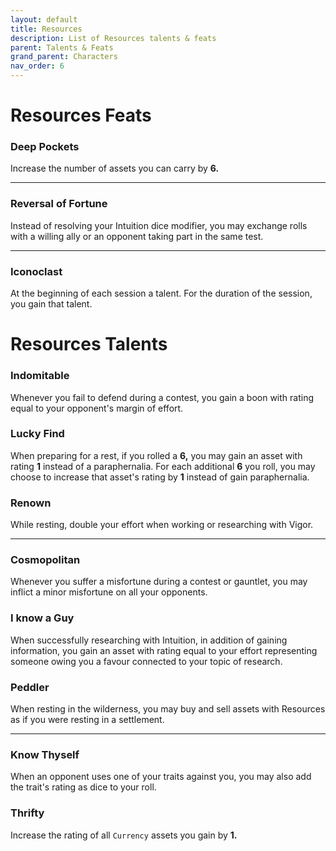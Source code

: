 ```yaml
---
layout: default
title: Resources
description: List of Resources talents & feats
parent: Talents & Feats
grand_parent: Characters
nav_order: 6
---
```


# Resources Feats

### Deep Pockets

Increase the number of assets you can carry by **6.**

---

### Reversal of Fortune

Instead of resolving your Intuition dice modifier, you may exchange rolls with a willing ally or an opponent taking part in the same test.

---

### Iconoclast

At the beginning of each session a talent. For the duration of the session, you gain that talent.



# Resources Talents

### Indomitable

Whenever you fail to defend during a contest, you gain a boon with rating equal to your opponent's margin of effort.

### Lucky Find

When preparing for a rest, if you rolled a **6,** you may gain an asset with rating **1** instead of a paraphernalia. For each additional **6** you roll, you may choose to increase that asset's rating by **1** instead of gain paraphernalia.

### Renown

While resting, double your effort when working or researching with Vigor.

---

### Cosmopolitan

Whenever you suffer a misfortune during a contest or gauntlet, you may inflict a minor misfortune on all your opponents.

### I know a Guy

When successfully researching with Intuition, in addition of gaining information, you gain an asset with rating equal to your effort representing someone owing you a favour connected to your topic of research.

### Peddler

When resting in the wilderness, you may buy and sell assets with Resources as if you were resting in a settlement.

---

### Know Thyself

When an opponent uses one of your traits against you, you may also add the trait's rating as dice to your roll.

### Thrifty

Increase the rating of all `Currency` assets you gain by **1.**
